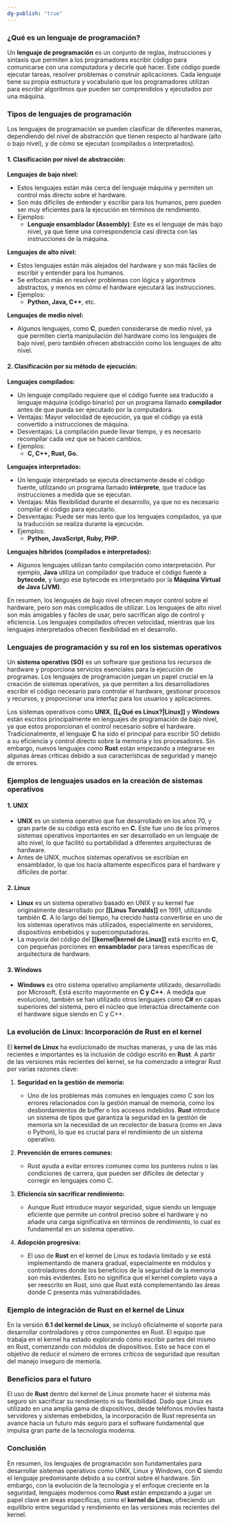 ```yaml
---
dg-publish: "true"
---
```

### ¿Qué es un lenguaje de programación?

Un **lenguaje de programación** es un conjunto de reglas, instrucciones y sintaxis que permiten a los programadores escribir código para comunicarse con una computadora y decirle qué hacer. Este código puede ejecutar tareas, resolver problemas o construir aplicaciones. Cada lenguaje tiene su propia estructura y vocabulario que los programadores utilizan para escribir algoritmos que pueden ser comprendidos y ejecutados por una máquina.

### Tipos de lenguajes de programación

Los lenguajes de programación se pueden clasificar de diferentes maneras, dependiendo del nivel de abstracción que tienen respecto al hardware (alto o bajo nivel), y de cómo se ejecutan (compilados o interpretados).

#### 1. **Clasificación por nivel de abstracción:**

**Lenguajes de bajo nivel:**

- Estos lenguajes están más cerca del lenguaje máquina y permiten un control más directo sobre el hardware.
- Son más difíciles de entender y escribir para los humanos, pero pueden ser muy eficientes para la ejecución en términos de rendimiento.
- Ejemplos:
    - **Lenguaje ensamblador (Assembly)**: Este es el lenguaje de más bajo nivel, ya que tiene una correspondencia casi directa con las instrucciones de la máquina.

**Lenguajes de alto nivel:**

- Estos lenguajes están más alejados del hardware y son más fáciles de escribir y entender para los humanos.
- Se enfocan más en resolver problemas con lógica y algoritmos abstractos, y menos en cómo el hardware ejecutará las instrucciones.
- Ejemplos:
    - **Python, Java, C++**, etc.

**Lenguajes de medio nivel:**

- Algunos lenguajes, como **C**, pueden considerarse de medio nivel, ya que permiten cierta manipulación del hardware como los lenguajes de bajo nivel, pero también ofrecen abstracción como los lenguajes de alto nivel.

#### 2. **Clasificación por su método de ejecución:**

**Lenguajes compilados:**

- Un lenguaje compilado requiere que el código fuente sea traducido a lenguaje máquina (código binario) por un programa llamado **compilador** antes de que pueda ser ejecutado por la computadora.
- Ventajas: Mayor velocidad de ejecución, ya que el código ya está convertido a instrucciones de máquina.
- Desventajas: La compilación puede llevar tiempo, y es necesario recompilar cada vez que se hacen cambios.
- Ejemplos:
    - **C, C++, Rust, Go.**

**Lenguajes interpretados:**

- Un lenguaje interpretado se ejecuta directamente desde el código fuente, utilizando un programa llamado **intérprete**, que traduce las instrucciones a medida que se ejecutan.
- Ventajas: Más flexibilidad durante el desarrollo, ya que no es necesario compilar el código para ejecutarlo.
- Desventajas: Puede ser más lento que los lenguajes compilados, ya que la traducción se realiza durante la ejecución.
- Ejemplos:
    - **Python, JavaScript, Ruby, PHP.**

**Lenguajes híbridos (compilados e interpretados):**

- Algunos lenguajes utilizan tanto compilación como interpretación. Por ejemplo, **Java** utiliza un compilador que traduce el código fuente a **bytecode**, y luego ese bytecode es interpretado por la **Máquina Virtual de Java (JVM)**.

En resumen, los lenguajes de bajo nivel ofrecen mayor control sobre el hardware, pero son más complicados de utilizar. Los lenguajes de alto nivel son más amigables y fáciles de usar, pero sacrifican algo de control y eficiencia. Los lenguajes compilados ofrecen velocidad, mientras que los lenguajes interpretados ofrecen flexibilidad en el desarrollo.

### Lenguajes de programación y su rol en los sistemas operativos

Un **sistema operativo (SO)** es un software que gestiona los recursos de hardware y proporciona servicios esenciales para la ejecución de programas. Los lenguajes de programación juegan un papel crucial en la creación de sistemas operativos, ya que permiten a los desarrolladores escribir el código necesario para controlar el hardware, gestionar procesos y recursos, y proporcionar una interfaz para los usuarios y aplicaciones.

Los sistemas operativos como **UNIX**, **[[¿Qué es Linux?|Linux]]** y **Windows** están escritos principalmente en lenguajes de programación de bajo nivel, ya que estos proporcionan el control necesario sobre el hardware. Tradicionalmente, el lenguaje **C** ha sido el principal para escribir SO debido a su eficiencia y control directo sobre la memoria y los procesadores. Sin embargo, nuevos lenguajes como **Rust** están empezando a integrarse en algunas áreas críticas debido a sus características de seguridad y manejo de errores.

### Ejemplos de lenguajes usados en la creación de sistemas operativos

#### 1. **UNIX**

- **UNIX** es un sistema operativo que fue desarrollado en los años 70, y gran parte de su código está escrito en **C**. Este fue uno de los primeros sistemas operativos importantes en ser desarrollado en un lenguaje de alto nivel, lo que facilitó su portabilidad a diferentes arquitecturas de hardware.
- Antes de UNIX, muchos sistemas operativos se escribían en ensamblador, lo que los hacía altamente específicos para el hardware y difíciles de portar.

#### 2. **Linux**

- **Linux** es un sistema operativo basado en UNIX y su kernel fue originalmente desarrollado por **[[Linus Torvalds]]** en 1991, utilizando también **C**. A lo largo del tiempo, ha crecido hasta convertirse en uno de los sistemas operativos más utilizados, especialmente en servidores, dispositivos embebidos y supercomputadoras.
- La mayoría del código del **[[kernel|kernel de Linux]]** está escrito en **C**, con pequeñas porciones en **ensamblador** para tareas específicas de arquitectura de hardware.

#### 3. **Windows**

- **Windows** es otro sistema operativo ampliamente utilizado, desarrollado por Microsoft. Está escrito mayormente en **C y C++**. A medida que evolucionó, también se han utilizado otros lenguajes como **C#** en capas superiores del sistema, pero el núcleo que interactúa directamente con el hardware sigue siendo en C y C++.

### La evolución de Linux: Incorporación de **Rust** en el kernel

El **kernel de Linux** ha evolucionado de muchas maneras, y una de las más recientes e importantes es la inclusión de código escrito en **Rust**. A partir de las versiones más recientes del kernel, se ha comenzado a integrar Rust por varias razones clave:

1. **Seguridad en la gestión de memoria:**
    
    - Uno de los problemas más comunes en lenguajes como C son los errores relacionados con la gestión manual de memoria, como los desbordamientos de buffer o los accesos indebidos. **Rust** introduce un sistema de tipos que garantiza la seguridad en la gestión de memoria sin la necesidad de un recolector de basura (como en Java o Python), lo que es crucial para el rendimiento de un sistema operativo.
2. **Prevención de errores comunes:**
    
    - Rust ayuda a evitar errores comunes como los punteros nulos o las condiciones de carrera, que pueden ser difíciles de detectar y corregir en lenguajes como C.
3. **Eficiencia sin sacrificar rendimiento:**
    
    - Aunque Rust introduce mayor seguridad, sigue siendo un lenguaje eficiente que permite un control preciso sobre el hardware y no añade una carga significativa en términos de rendimiento, lo cual es fundamental en un sistema operativo.
4. **Adopción progresiva:**
    
    - El uso de **Rust** en el kernel de Linux es todavía limitado y se está implementando de manera gradual, especialmente en módulos y controladores donde los beneficios de la seguridad de la memoria son más evidentes. Esto no significa que el kernel completo vaya a ser reescrito en Rust, sino que Rust está complementando las áreas donde C presenta más vulnerabilidades.

### Ejemplo de integración de Rust en el kernel de Linux

En la versión **6.1 del kernel de Linux**, se incluyó oficialmente el soporte para desarrollar controladores y otros componentes en Rust. El equipo que trabaja en el kernel ha estado explorando cómo escribir partes del mismo en Rust, comenzando con módulos de dispositivos. Esto se hace con el objetivo de reducir el número de errores críticos de seguridad que resultan del manejo inseguro de memoria.

### Beneficios para el futuro

El uso de **Rust** dentro del kernel de Linux promete hacer el sistema más seguro sin sacrificar su rendimiento ni su flexibilidad. Dado que Linux es utilizado en una amplia gama de dispositivos, desde teléfonos móviles hasta servidores y sistemas embebidos, la incorporación de Rust representa un avance hacia un futuro más seguro para el software fundamental que impulsa gran parte de la tecnología moderna.

### Conclusión

En resumen, los lenguajes de programación son fundamentales para desarrollar sistemas operativos como UNIX, Linux y Windows, con **C** siendo el lenguaje predominante debido a su control sobre el hardware. Sin embargo, con la evolución de la tecnología y el enfoque creciente en la seguridad, lenguajes modernos como **Rust** están empezando a jugar un papel clave en áreas específicas, como el **kernel de Linux**, ofreciendo un equilibrio entre seguridad y rendimiento en las versiones más recientes del kernel.